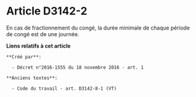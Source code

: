 # Article D3142-2

En cas de fractionnement du congé, la durée minimale de chaque période de congé est de une journée.

**Liens relatifs à cet article**

	**Créé par**:

	  - Décret n°2016-1555 du 18 novembre 2016 - art. 1

	**Anciens textes**:

	  - Code du travail - art. D3142-8-1 (VT)
